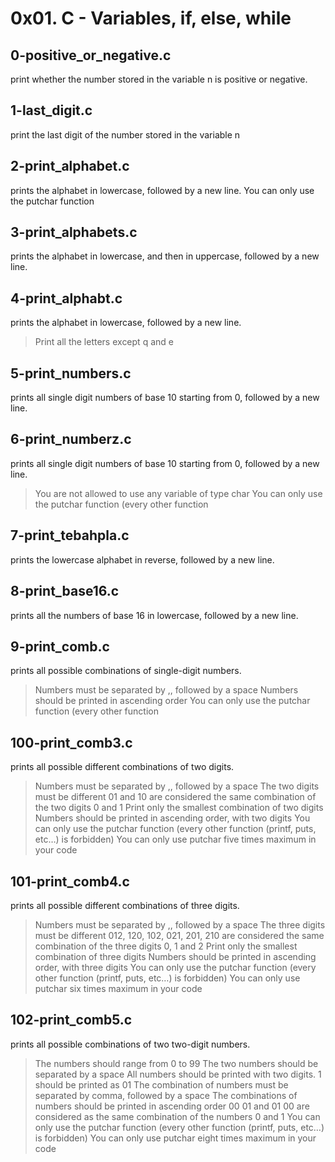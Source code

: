 # 0x01. C - Variables, if, else, while

## 0-positive_or_negative.c
print whether the number stored in the variable n is positive or negative.

## 1-last_digit.c
print the last digit of the number stored in the variable n

## 2-print_alphabet.c
prints the alphabet in lowercase, followed by a new line. You can only use the putchar function

## 3-print_alphabets.c
prints the alphabet in lowercase, and then in uppercase, followed by a new line.

## 4-print_alphabt.c
prints the alphabet in lowercase, followed by a new line.
> Print all the letters except q and e

## 5-print_numbers.c
prints all single digit numbers of base 10 starting from 0, followed by a new line.

## 6-print_numberz.c
prints all single digit numbers of base 10 starting from 0, followed by a new line.
> You are not allowed to use any variable of type char
> You can only use the putchar function (every other function

## 7-print_tebahpla.c
prints the lowercase alphabet in reverse, followed by a new line.

## 8-print_base16.c
prints all the numbers of base 16 in lowercase, followed by a new line.

## 9-print_comb.c
prints all possible combinations of single-digit numbers.
> Numbers must be separated by ,, followed by a space
> Numbers should be printed in ascending order
> You can only use the putchar function (every other function

## 100-print_comb3.c
prints all possible different combinations of two digits.

> Numbers must be separated by ,, followed by a space
> The two digits must be different
> 01 and 10 are considered the same combination of the two digits 0 and 1
> Print only the smallest combination of two digits
> Numbers should be printed in ascending order, with two digits
> You can only use the putchar function (every other function (printf, puts, etc…) is forbidden)
> You can only use putchar five times maximum in your code

## 101-print_comb4.c
prints all possible different combinations of three digits.

> Numbers must be separated by ,, followed by a space
> The three digits must be different
> 012, 120, 102, 021, 201, 210 are considered the same combination of the three digits 0, 1 and 2
> Print only the smallest combination of three digits
> Numbers should be printed in ascending order, with three digits
> You can only use the putchar function (every other function (printf, puts, etc…) is forbidden)
> You can only use putchar six times maximum in your code

## 102-print_comb5.c
prints all possible combinations of two two-digit numbers.

> The numbers should range from 0 to 99
> The two numbers should be separated by a space
> All numbers should be printed with two digits. 1 should be printed as 01
> The combination of numbers must be separated by comma, followed by a space
> The combinations of numbers should be printed in ascending order
> 00 01 and 01 00 are considered as the same combination of the numbers 0 and 1
> You can only use the putchar function (every other function (printf, puts, etc…) is forbidden)
> You can only use putchar eight times maximum in your code
